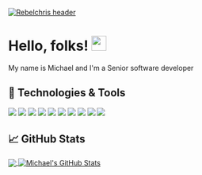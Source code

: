 [![Rebelchris
header](https://github.com/mperez30/assets/blob/master/banner.png)](https://daily-dev-tips.com)


# Hello, folks! <img src="https://raw.githubusercontent.com/MartinHeinz/MartinHeinz/master/wave.gif" width="30px" height="30px" />

My name is Michael  and I'm a Senior software developer

## 🔧 Technologies & Tools
![](https://img.shields.io/badge/Code-Java-informational?style=for-the-badge&logo=java&logoColor=white&color=0047FF)
![](https://img.shields.io/badge/Code-Kotlin-informational?style=for-the-badge&logo=kotlin&logoColor=white&color=0047FF)
![](https://img.shields.io/badge/Framework-SpringBoot-informational?style=for-the-badge&logo=spring&logoColor=white&color=0047FF)
![](https://img.shields.io/badge/Framework-React-informational?style=for-the-badge&logo=react&logoColor=white&color=0047FF)
![](https://img.shields.io/badge/Framework-Angular-informational?style=for-the-badge&logo=angular&logoColor=white&color=0047FF)
![](https://img.shields.io/badge/Tools-PostgreSQL-informational?style=for-the-badge&logo=postgresql&logoColor=white&color=0047FF)
![](https://img.shields.io/badge/Tools-Docker-informational?style=for-the-badge&logo=docker&logoColor=white&color=0047FF)
![](https://img.shields.io/badge/Tools-Kubernetes-informational?style=for-the-badge&logo=kubernetes&logoColor=white&color=0047FF)
![](https://img.shields.io/badge/Tools-Mysql-informational?style=for-the-badge&logo=mysql&logoColor=white&color=0047FF)
![](https://img.shields.io/badge/Tools-Oracle-informational?style=for-the-badge&logo=oracle&logoColor=white&color=0047FF)


## &#x1f4c8; GitHub Stats

<a href="https://github.com/mperez30/mperez30">
  <img align="center" src="https://github-readme-stats.vercel.app/api/top-langs/?username=mperez30&hide=html,tex&title_color=ffffff&text_color=c9cacc&icon_color=2bbc8a&bg_color=1d1f21&langs_count=3" />
</a>
<a href="https://github.com/mperez30/mperez30">
  <img align="center" src="https://github-readme-stats.vercel.app/api?username=mperez30&show_icons=true&line_height=27&count_private=true&title_color=ffffff&text_color=c9cacc&icon_color=2bbc8a&bg_color=1d1f21" alt="Michael's GitHub Stats" />
</a>




<!-- Resources -->
<!-- Icons: https://simpleicons.org/ -->
<!-- GitHub Stats: https://github.com/anuraghazra/github-readme-stats -->
<!-- Emojis: https://emojipedia.org/emoji/ -->
<!-- HTML Emojis: https://www.fileformat.info/index.htm -->
<!-- Shields: https://shields.io/ -->
<!-- Awesome GitHub Profile README: https://github.com/abhisheknaiidu/awesome-github-profile-readme -->
